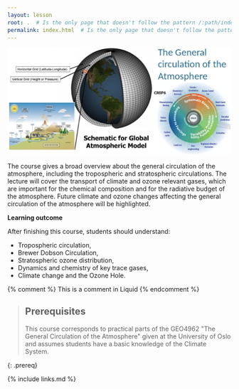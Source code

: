 ```yaml
---
layout: lesson
root: .  # Is the only page that doesn't follow the pattern /:path/index.html
permalink: index.html  # Is the only page that doesn't follow the pattern /:path/index.html
---
```


<img src="fig/geo4962.png" alt="GEO4962 course">

The course gives a broad overview about the general circulation of the atmosphere, including the tropospheric and stratospheric circulations. The lecture will cover the transport of climate and ozone relevant gases, which are important for the chemical composition and for the radiative budget of the atmosphere. Future climate and ozone changes affecting the general circulation of the atmosphere will be highlighted.

**Learning outcome**

After finishing this course, students should understand:

- Tropospheric circulation,
- Brewer Dobson Circulation,
- Stratospheric ozone distribution,
- Dynamics and chemistry of key trace gases,
- Climate change and the Ozone Hole.

<!-- this is an html comment -->

{% comment %} This is a comment in Liquid {% endcomment %}

> ## Prerequisites
>
> This course corresponds to practical parts of the GEO4962 "The General 
> Circulation of the Atmosphere" given at the University of Oslo and assumes 
> students have a basic knowledge of the Climate System.
>
{: .prereq}

{% include links.md %}
